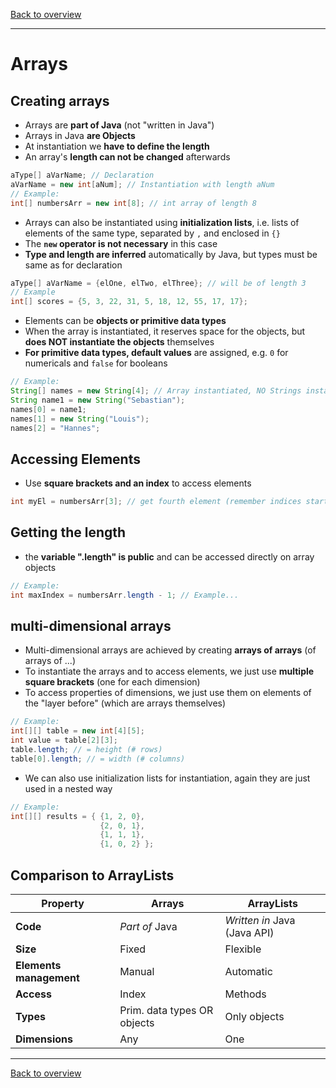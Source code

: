 [Back to overview](./00_Java_SyntaxGuide.md)

---
# Arrays

## Creating arrays

- Arrays are **part of Java** (not "written in Java")
- Arrays in Java **are Objects**
- At instantiation we **have to define the length**
- An array's **length can not be changed** afterwards

```java
aType[] aVarName; // Declaration
aVarName = new int[aNum]; // Instantiation with length aNum
// Example:
int[] numbersArr = new int[8]; // int array of length 8
```

- Arrays can also be instantiated using **initialization lists**, i.e. lists of elements of the same type, separated by `,` and enclosed in `{}`
- The **`new` operator is not necessary** in this case
- **Type and length are inferred** automatically by Java, but types must be same as for declaration

```java
aType[] aVarName = {elOne, elTwo, elThree}; // will be of length 3
// Example
int[] scores = {5, 3, 22, 31, 5, 18, 12, 55, 17, 17};
```

- Elements can be **objects or primitive data types**
- When the array is instantiated, it reserves space for the objects, but **does NOT instantiate the objects** themselves
- **For primitive data types, default values** are assigned, e.g. `0` for numericals and `false` for booleans

```java
// Example:
String[] names = new String[4]; // Array instantiated, NO Strings instantiated yet
String name1 = new String("Sebastian");
names[0] = name1;
names[1] = new String("Louis");
names[2] = "Hannes";
```

## Accessing Elements

- Use **square brackets and an index** to access elements

```java
int myEl = numbersArr[3]; // get fourth element (remember indices start @ 0)
```

## Getting the length

- the **variable ".length" is public** and can be accessed directly on array objects

```java
// Example:
int maxIndex = numbersArr.length - 1; // Example...
```

## multi-dimensional arrays

- Multi-dimensional arrays are achieved by creating **arrays of arrays** (of arrays of ...)
- To instantiate the arrays and to access elements, we just use **multiple square brackets** (one for each dimension)
- To access properties of dimensions, we just use them on elements of the "layer before" (which are arrays themselves)

```java
// Example:
int[][] table = new int[4][5];
int value = table[2][3];
table.length; // = height (# rows)
table[0].length; // = width (# columns)
```

- We can also use initialization lists for instantiation, again they are just used in a nested way


```java
// Example:
int[][] results = { {1, 2, 0},
                    {2, 0, 1},
                    {1, 1, 1},
                    {1, 0, 2} };
```

## Comparison to ArrayLists

Property | Arrays | ArrayLists
-|-|-
**Code** | *Part of* Java | *Written in* Java (Java API)
**Size** | Fixed | Flexible
**Elements management** | Manual | Automatic
**Access** | Index | Methods
**Types** | Prim. data types OR objects | Only objects
**Dimensions** | Any | One


---

[Back to overview](./00_Java_SyntaxGuide.md)
